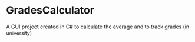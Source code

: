 # GradesCalculator
A GUI project created in C# to calculate the average and to track grades (in university)

